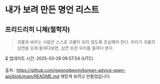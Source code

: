 # 내가 보려 만든 명언 리스트

##  프리드리히 니체(철학자)
> 괴물과 싸우는 사람은 스스로 괴물이 되지 않도록 조심해야 한다. 우리가 괴물의 심연을 오래 들여다보면, 심연 또한 우리를 들여다 본다.


⏳ 업데이트 시간: 2025-03-28 09:57:54 (UTC)

출처 : https://github.com/gwongibeom/korean-advice-open-api/blob/main/README.md
재밌게 보려고 만들었습니다.

